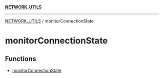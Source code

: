 [**NETWORK_UTILS**](../README.md)

***

[NETWORK_UTILS](../README.md) / monitorConnectionState

# monitorConnectionState

## Functions

- [monitorConnectionState](functions/monitorConnectionState.md)
